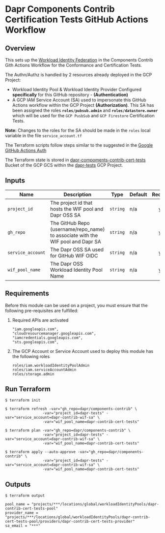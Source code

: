 # Dapr Components Contrib Certification Tests GitHub Actions Workflow

## Overview

This sets up the [Workload Identity Federation](https://cloud.google.com/iam/docs/workload-identity-federation) in the Components Contrib Gith Actions Workflow
for the Conformance and Certification Tests.

The Authn/Authz is handled by 2 resources already deployed in the GCP Project:

- Workload Identity Pool & Workload Identity Provider Configured **specifically** for this GitHub repository -  **(Authentication)**
- A GCP IAM Service Account (SA) used to impersonate this GitHub Actions workflow within the GCP Project **(Authorization)**. This SA has been assigned the roles **`roles/pubsub.admin`** and **`roles/datastore.owner`** which will be used for the `GCP PusbSub` and `GCP Firestore` Certification Tests.

 **Note:** Changes to the roles for the SA should be made in the `roles` local variable in the file `service_account.tf`

The Terraform scripts follow steps similar to the suggested in the [Google GitHub Actions Auth](https://github.com/google-github-actions/auth#setting-up-workload-identity-federation)

The Terraform state is stored in [dapr-compoments-contrib-cert-tests](https://console.cloud.google.com/storage/browser/dapr-compoments-contrib-cert-tests?project=dapr-tests) Bucket
of the GCP GCS within the [dapr-tests](https://console.cloud.google.com/home/dashboard?project=dapr-tests) GCP Project.


## Inputs

| Name | Description | Type | Default | Required |
|------|-------------|------|---------|:--------:|
| `project_id` | The project id that hosts the WIF pool and Dapr OSS SA | `string` | n/a | yes |
| `gh_repo`    | The GitHub Repo (username/repo_name) to associate with the WIF pool and Dapr SA | `string` | n/a | yes |
| `service_account` | The Dapr OSS SA used for GitHub WIF OIDC | `string` | n/a | yes |
| `wif_pool_name` | The Dapr OSS Workload Identity Pool Name | `string` | n/a | yes |

## Requirements

Before this module can be used on a project, you must ensure that the following pre-requisites are fulfilled:

1. Required APIs are activated

    ```
    "iam.googleapis.com",
    "cloudresourcemanager.googleapis.com",
    "iamcredentials.googleapis.com",
    "sts.googleapis.com",
    ```

1. The GCP Account or Service Account used to deploy this module has the following roles

    ```
    roles/iam.workloadIdentityPoolAdmin
    roles/iam.serviceAccountAdmin
    roles/storage.admin
    ```

## Run Terraform

```
$ terraform init

$ terraform refresh -var="gh_repo=dapr/components-contrib" \
                 -var="project_id=dapr-tests" -var="service_account=dapr-contrib-wif-sa" \
                 -var="wif_pool_name=dapr-contrib-cert-tests"

$ terraform plan -var="gh_repo=dapr/components-contrib" \
                 -var="project_id=dapr-tests" -var="service_account=dapr-contrib-wif-sa" \
                 -var="wif_pool_name=dapr-contrib-cert-tests"

$ terraform apply --auto-approve -var="gh_repo=dapr/components-contrib" \
                 -var="project_id=dapr-tests" -var="service_account=dapr-contrib-wif-sa" \
                 -var="wif_pool_name=dapr-contrib-cert-tests"
```


## Outputs

```
$ terraform output                                                   
    
pool_name = "projects/***/locations/global/workloadIdentityPools/dapr-contrib-cert-tests-pool"
provider_name = "projects/***/locations/global/workloadIdentityPools/dapr-contrib-cert-tests-pool/providers/dapr-contrib-cert-tests-provider"
sa_email = "***"
```
